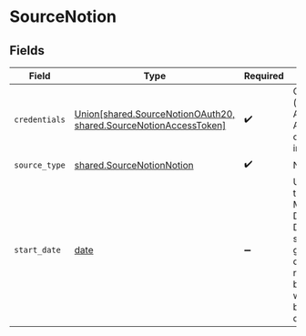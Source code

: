 # SourceNotion


## Fields

| Field                                                                                                                                                                                                                        | Type                                                                                                                                                                                                                         | Required                                                                                                                                                                                                                     | Description                                                                                                                                                                                                                  | Example                                                                                                                                                                                                                      |
| ---------------------------------------------------------------------------------------------------------------------------------------------------------------------------------------------------------------------------- | ---------------------------------------------------------------------------------------------------------------------------------------------------------------------------------------------------------------------------- | ---------------------------------------------------------------------------------------------------------------------------------------------------------------------------------------------------------------------------- | ---------------------------------------------------------------------------------------------------------------------------------------------------------------------------------------------------------------------------- | ---------------------------------------------------------------------------------------------------------------------------------------------------------------------------------------------------------------------------- |
| `credentials`                                                                                                                                                                                                                | [Union[shared.SourceNotionOAuth20, shared.SourceNotionAccessToken]](../../models/shared/sourcenotionauthenticationmethod.md)                                                                                                 | :heavy_check_mark:                                                                                                                                                                                                           | Choose either OAuth (recommended for Airbyte Cloud) or Access Token. See our <a href='https://docs.airbyte.com/integrations/sources/notion#setup-guide'>docs</a> for more information.                                       |                                                                                                                                                                                                                              |
| `source_type`                                                                                                                                                                                                                | [shared.SourceNotionNotion](../../models/shared/sourcenotionnotion.md)                                                                                                                                                       | :heavy_check_mark:                                                                                                                                                                                                           | N/A                                                                                                                                                                                                                          |                                                                                                                                                                                                                              |
| `start_date`                                                                                                                                                                                                                 | [date](https://docs.python.org/3/library/datetime.html#date-objects)                                                                                                                                                         | :heavy_minus_sign:                                                                                                                                                                                                           | UTC date and time in the format YYYY-MM-DDTHH:MM:SS.000Z. During incremental sync, any data generated before this date will not be replicated. If left blank, the start date will be set to 2 years before the present date. | 2020-11-16T00:00:00.000Z                                                                                                                                                                                                     |